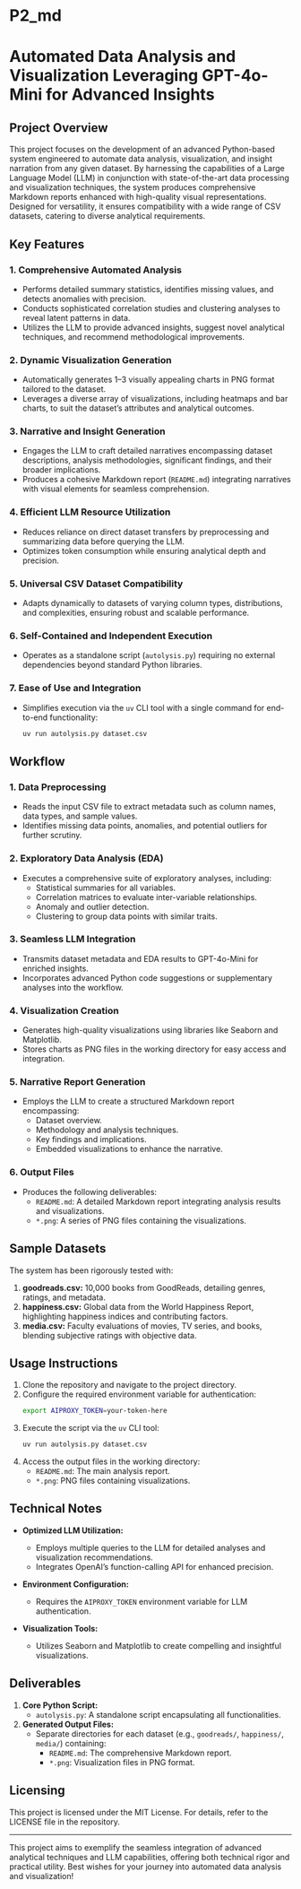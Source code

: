 # P2_md
# Automated Data Analysis and Visualization Leveraging GPT-4o-Mini for Advanced Insights

## Project Overview
This project focuses on the development of an advanced Python-based system engineered to automate data analysis, visualization, and insight narration from any given dataset. By harnessing the capabilities of a Large Language Model (LLM) in conjunction with state-of-the-art data processing and visualization techniques, the system produces comprehensive Markdown reports enhanced with high-quality visual representations. Designed for versatility, it ensures compatibility with a wide range of CSV datasets, catering to diverse analytical requirements.

## Key Features
### 1. Comprehensive Automated Analysis
- Performs detailed summary statistics, identifies missing values, and detects anomalies with precision.
- Conducts sophisticated correlation studies and clustering analyses to reveal latent patterns in data.
- Utilizes the LLM to provide advanced insights, suggest novel analytical techniques, and recommend methodological improvements.

### 2. Dynamic Visualization Generation
- Automatically generates 1–3 visually appealing charts in PNG format tailored to the dataset.
- Leverages a diverse array of visualizations, including heatmaps and bar charts, to suit the dataset’s attributes and analytical outcomes.

### 3. Narrative and Insight Generation
- Engages the LLM to craft detailed narratives encompassing dataset descriptions, analysis methodologies, significant findings, and their broader implications.
- Produces a cohesive Markdown report (`README.md`) integrating narratives with visual elements for seamless comprehension.

### 4. Efficient LLM Resource Utilization
- Reduces reliance on direct dataset transfers by preprocessing and summarizing data before querying the LLM.
- Optimizes token consumption while ensuring analytical depth and precision.

### 5. Universal CSV Dataset Compatibility
- Adapts dynamically to datasets of varying column types, distributions, and complexities, ensuring robust and scalable performance.

### 6. Self-Contained and Independent Execution
- Operates as a standalone script (`autolysis.py`) requiring no external dependencies beyond standard Python libraries.

### 7. Ease of Use and Integration
- Simplifies execution via the `uv` CLI tool with a single command for end-to-end functionality:
  ```bash
  uv run autolysis.py dataset.csv
  ```

## Workflow
### 1. Data Preprocessing
- Reads the input CSV file to extract metadata such as column names, data types, and sample values.
- Identifies missing data points, anomalies, and potential outliers for further scrutiny.

### 2. Exploratory Data Analysis (EDA)
- Executes a comprehensive suite of exploratory analyses, including:
  - Statistical summaries for all variables.
  - Correlation matrices to evaluate inter-variable relationships.
  - Anomaly and outlier detection.
  - Clustering to group data points with similar traits.

### 3. Seamless LLM Integration
- Transmits dataset metadata and EDA results to GPT-4o-Mini for enriched insights.
- Incorporates advanced Python code suggestions or supplementary analyses into the workflow.

### 4. Visualization Creation
- Generates high-quality visualizations using libraries like Seaborn and Matplotlib.
- Stores charts as PNG files in the working directory for easy access and integration.

### 5. Narrative Report Generation
- Employs the LLM to create a structured Markdown report encompassing:
  - Dataset overview.
  - Methodology and analysis techniques.
  - Key findings and implications.
  - Embedded visualizations to enhance the narrative.

### 6. Output Files
- Produces the following deliverables:
  - `README.md`: A detailed Markdown report integrating analysis results and visualizations.
  - `*.png`: A series of PNG files containing the visualizations.

## Sample Datasets
The system has been rigorously tested with:
1. **goodreads.csv:** 10,000 books from GoodReads, detailing genres, ratings, and metadata.
2. **happiness.csv:** Global data from the World Happiness Report, highlighting happiness indices and contributing factors.
3. **media.csv:** Faculty evaluations of movies, TV series, and books, blending subjective ratings with objective data.

## Usage Instructions
1. Clone the repository and navigate to the project directory.
2. Configure the required environment variable for authentication:
   ```bash
   export AIPROXY_TOKEN=your-token-here
   ```
3. Execute the script via the `uv` CLI tool:
   ```bash
   uv run autolysis.py dataset.csv
   ```
4. Access the output files in the working directory:
   - `README.md`: The main analysis report.
   - `*.png`: PNG files containing visualizations.

## Technical Notes
- **Optimized LLM Utilization:**
  - Employs multiple queries to the LLM for detailed analyses and visualization recommendations.
  - Integrates OpenAI’s function-calling API for enhanced precision.

- **Environment Configuration:**
  - Requires the `AIPROXY_TOKEN` environment variable for LLM authentication.

- **Visualization Tools:**
  - Utilizes Seaborn and Matplotlib to create compelling and insightful visualizations.

## Deliverables
1. **Core Python Script:**
   - `autolysis.py`: A standalone script encapsulating all functionalities.
2. **Generated Output Files:**
   - Separate directories for each dataset (e.g., `goodreads/`, `happiness/`, `media/`) containing:
     - `README.md`: The comprehensive Markdown report.
     - `*.png`: Visualization files in PNG format.

## Licensing
This project is licensed under the MIT License. For details, refer to the LICENSE file in the repository.

---

This project aims to exemplify the seamless integration of advanced analytical techniques and LLM capabilities, offering both technical rigor and practical utility. Best wishes for your journey into automated data analysis and visualization!
